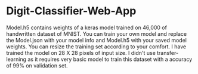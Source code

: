 # Digit-Classifier-Web-App
Model.h5 contains weights of a keras model trained on 46,000 of handwritten dataset of MNIST.
You can train your own model and replace the Model.json with your model info and Model.h5 with your saved model weights.
You can resize the training set according to your comfort. I have trained the model on 28 X 28 pixels of input size.
I didn't use transfer-learning as it requires very basic model to train this dataset with a accuracy of 99% on validation set.

